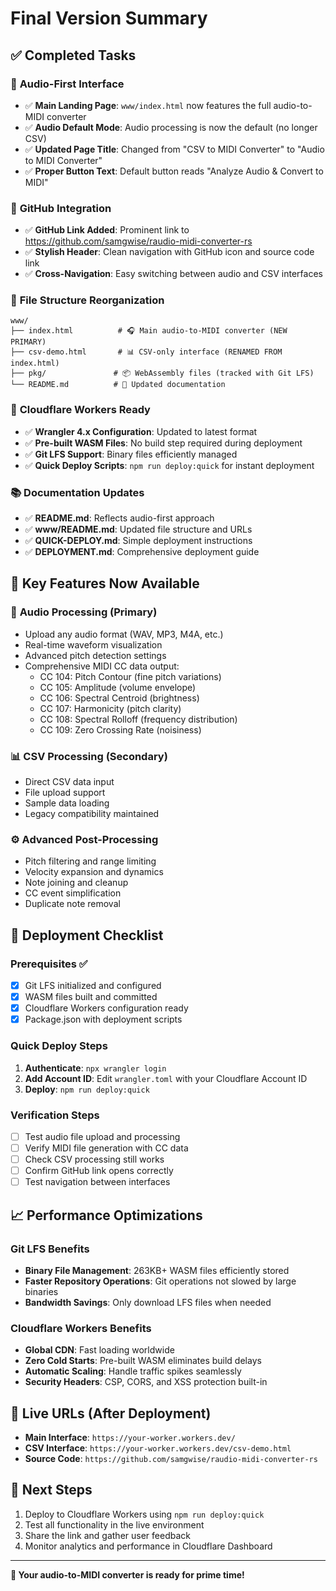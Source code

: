 # Final Version Summary

## ✅ Completed Tasks

### 🎯 **Audio-First Interface**
- ✅ **Main Landing Page**: `www/index.html` now features the full audio-to-MIDI converter
- ✅ **Audio Default Mode**: Audio processing is now the default (no longer CSV)
- ✅ **Updated Page Title**: Changed from "CSV to MIDI Converter" to "Audio to MIDI Converter"
- ✅ **Proper Button Text**: Default button reads "Analyze Audio & Convert to MIDI"

### 🔗 **GitHub Integration**
- ✅ **GitHub Link Added**: Prominent link to https://github.com/samgwise/raudio-midi-converter-rs
- ✅ **Stylish Header**: Clean navigation with GitHub icon and source code link
- ✅ **Cross-Navigation**: Easy switching between audio and CSV interfaces

### 📁 **File Structure Reorganization**
```
www/
├── index.html          # 🎧 Main audio-to-MIDI converter (NEW PRIMARY)
├── csv-demo.html       # 📊 CSV-only interface (RENAMED FROM index.html)
├── pkg/               # 📦 WebAssembly files (tracked with Git LFS)
└── README.md          # 📖 Updated documentation
```

### 🚀 **Cloudflare Workers Ready**
- ✅ **Wrangler 4.x Configuration**: Updated to latest format
- ✅ **Pre-built WASM Files**: No build step required during deployment
- ✅ **Git LFS Support**: Binary files efficiently managed
- ✅ **Quick Deploy Scripts**: `npm run deploy:quick` for instant deployment

### 📚 **Documentation Updates**
- ✅ **README.md**: Reflects audio-first approach
- ✅ **www/README.md**: Updated file structure and URLs
- ✅ **QUICK-DEPLOY.md**: Simple deployment instructions
- ✅ **DEPLOYMENT.md**: Comprehensive deployment guide

## 🎉 **Key Features Now Available**

### 🎵 **Audio Processing (Primary)**
- Upload any audio format (WAV, MP3, M4A, etc.)
- Real-time waveform visualization
- Advanced pitch detection settings
- Comprehensive MIDI CC data output:
  - CC 104: Pitch Contour (fine pitch variations)
  - CC 105: Amplitude (volume envelope)
  - CC 106: Spectral Centroid (brightness)
  - CC 107: Harmonicity (pitch clarity)
  - CC 108: Spectral Rolloff (frequency distribution)
  - CC 109: Zero Crossing Rate (noisiness)

### 📊 **CSV Processing (Secondary)**
- Direct CSV data input
- File upload support
- Sample data loading
- Legacy compatibility maintained

### ⚙️ **Advanced Post-Processing**
- Pitch filtering and range limiting
- Velocity expansion and dynamics
- Note joining and cleanup
- CC event simplification
- Duplicate note removal

## 🚀 **Deployment Checklist**

### Prerequisites ✅
- [x] Git LFS initialized and configured
- [x] WASM files built and committed
- [x] Cloudflare Workers configuration ready
- [x] Package.json with deployment scripts

### Quick Deploy Steps
1. **Authenticate**: `npx wrangler login`
2. **Add Account ID**: Edit `wrangler.toml` with your Cloudflare Account ID
3. **Deploy**: `npm run deploy:quick`

### Verification Steps
- [ ] Test audio file upload and processing
- [ ] Verify MIDI file generation with CC data
- [ ] Check CSV processing still works
- [ ] Confirm GitHub link opens correctly
- [ ] Test navigation between interfaces

## 📈 **Performance Optimizations**

### Git LFS Benefits
- **Binary File Management**: 263KB+ WASM files efficiently stored
- **Faster Repository Operations**: Git operations not slowed by large binaries
- **Bandwidth Savings**: Only download LFS files when needed

### Cloudflare Workers Benefits
- **Global CDN**: Fast loading worldwide
- **Zero Cold Starts**: Pre-built WASM eliminates build delays
- **Automatic Scaling**: Handle traffic spikes seamlessly
- **Security Headers**: CSP, CORS, and XSS protection built-in

## 🔗 **Live URLs** (After Deployment)
- **Main Interface**: `https://your-worker.workers.dev/`
- **CSV Interface**: `https://your-worker.workers.dev/csv-demo.html`
- **Source Code**: `https://github.com/samgwise/raudio-midi-converter-rs`

## 🎯 **Next Steps**
1. Deploy to Cloudflare Workers using `npm run deploy:quick`
2. Test all functionality in the live environment
3. Share the link and gather user feedback
4. Monitor analytics and performance in Cloudflare Dashboard

---

**🎉 Your audio-to-MIDI converter is ready for prime time!**
